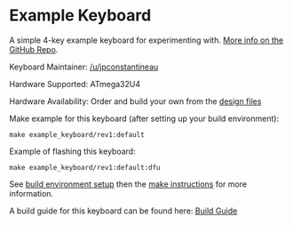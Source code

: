 Example Keyboard
====

A simple 4-key example keyboard for experimenting with. [More info on the GitHub Repo](https://github.com/mattkelly/example-keyboard).

Keyboard Maintainer: [/u/jpconstantineau](https://github.com/mattkelly)  

Hardware Supported: ATmega32U4

Hardware Availability: Order and build your own from the [design files](https://github.com/mattkelly/example-keyboard)

Make example for this keyboard (after setting up your build environment):

    make example_keyboard/rev1:default

Example of flashing this keyboard:

    make example_keyboard/rev1:default:dfu

See [build environment setup](https://docs.qmk.fm/#/getting_started_build_tools) then the [make instructions](https://docs.qmk.fm/#/getting_started_make_guide) for more information.

A build guide for this keyboard can be found here: [Build Guide](https://github.com/example-keyboard)
